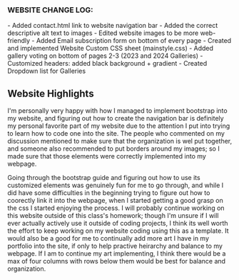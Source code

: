 <h3>WEBSITE CHANGE LOG: </h3>
  - Added contact.html link to website navigation bar
  - Added the correct descriptive alt text to images 
  - Edited website images to be more web-friendly
  - Added Email subscription form on bottom of every page
  - Created and implemented Website Custom CSS sheet (mainstyle.css)
  - Added gallery voting on bottom of pages 2-3 (2023 and 2024 Galleries)
  - Customized headers: added black background + gradient
  - Created Dropdown list for Galleries 


<h2>Website Highlights</h2>

  <p>I'm personally very happy with how I managed to implement bootstrap into my website, and figuring out how to create the navigation bar is definitely my personal favorite part of my website due to the attention I put into trying to learn how to code one into the site. The people who commented on my discussion mentioned to make sure that the organization is wel put together, and someone also recommended to put borders around my images; so I made sure that those elements were correctly implemented into my webpage. </p>

  <p>Going through the bootstrap guide and figuring out how to use its customized elements was genuinely fun for me to go through, and while I did have some difficulties in the beginning trying to figure out how to coorectly link it into the webpage, when I started getting a good grasp on the css I started enjoying the process. I will probably continue working on this website outside of this class's homework; though I'm unsure if I will ever actually actively use it outside of coding projects, I think its well worth the effort to keep working on my website coding using this as a template. It would also be a good for me to continually add more art I have in my portfolio into the site, if only to help practive heirarchy and balance to my webpage. If I am to continue my art implementing, I think there would be a max of four columns with rows below them would be best for balance and organization.</p>